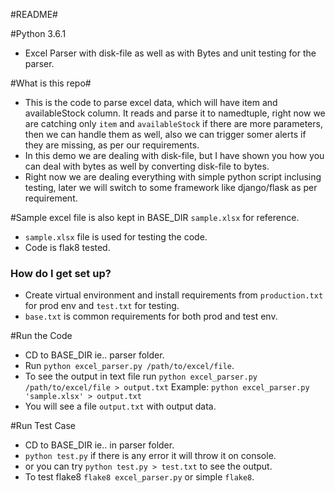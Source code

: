 #README#

#Python 3.6.1

- Excel Parser with disk-file as well as with Bytes and unit testing for the parser.

#What is this repo#

- This is the code to parse excel data, which will have item and availableStock column.
It reads and parse it to namedtuple, right now we are catching only `item` and `availableStock`
if there are more parameters, then we can handle them as well, also we can trigger somer alerts
if they are missing, as per our requirements.
- In this demo we are dealing with disk-file, but I have shown you how you can deal with bytes as well by converting disk-file to bytes.
- Right now we are dealing everything with simple python script inclusing testing, later we will switch to some framework like django/flask as per requirement. 

#Sample excel file is also kept in BASE_DIR `sample.xlsx` for reference.

- `sample.xlsx` file is used for testing the code.
- Code is flak8 tested.

### How do I get set up? ###

- Create virtual environment and install requirements from `production.txt` for prod env
  and `test.txt` for testing.
- `base.txt` is common requirements for both prod and test env.

#Run the Code

- CD to BASE_DIR ie.. parser folder.
- Run `python excel_parser.py /path/to/excel/file`.
- To see the output in text file run `python excel_parser.py /path/to/excel/file > output.txt`
  Example: `python excel_parser.py 'sample.xlsx' > output.txt`
- You will see a file `output.txt` with output data.

#Run Test Case

- CD to BASE_DIR ie.. in parser folder.
- `python test.py` if there is any error it will throw it on console.
- or you can try `python test.py > test.txt` to see the output.
- To test flake8 `flake8 excel_parser.py` or simple `flake8`.